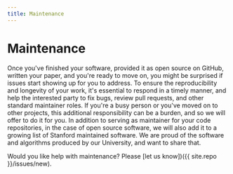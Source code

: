 ```yaml
---
title: Maintenance
---
```


# Maintenance

Once you've finished your software, provided it as open source on GitHub,
written your paper, and you're ready to move on, you might be surprised if
issues start showing up for you to address. To ensure the reproducibility
and longevity of your work, it's essential to respond in a timely manner,
and help the interested party to fix bugs, review pull requests, and other
standard maintainer roles. If you're a busy person or you've moved on to
other projects, this additional responsibility can be a burden, and so we will
offer to do it for you. In addition to serving as maintainer for your code
repositories, in the case of open source software, we will also add it to a growing list of Stanford
maintained software. We are proud of the software and algorithms produced
by our University, and want to share that.

Would you like help with maintenance? Please [let us know])({{ site.repo }}/issues/new).
